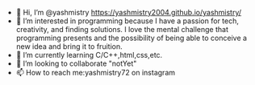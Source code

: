 - 👋 Hi, I’m @yashmistry https://yashmistry2004.github.io/yashmistry/
- 👀 I’m interested in programming because I have a passion for tech, creativity, and finding solutions. I love the mental challenge that programming presents and the possibility of being able to conceive a new idea and bring it to fruition. 
- 🌱 I’m currently learning C/C++,html,css,etc.
- 💞️ I’m looking to collaborate "notYet"
- 📫 How to reach me:yashmistry72 on instagram 
